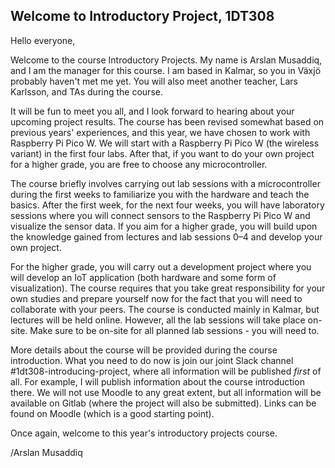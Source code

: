 ## Welcome to Introductory Project, 1DT308

Hello everyone,

Welcome to the course Introductory Projects. My name is Arslan Musaddiq, and I am the manager for this course. I am based in Kalmar, so you in Växjö probably haven't met me yet. You will also meet another teacher, Lars Karlsson, and TAs during the course.

It will be fun to meet you all, and I look forward to hearing about your upcoming project results. The course has been revised somewhat based on previous years' experiences, and this year, we have chosen to work with Raspberry Pi Pico W. We will start with a Raspberry Pi Pico W (the wireless variant) in the first four labs. After that, if you want to do your own project for a higher grade, you are free to choose any microcontroller.

The course briefly involves carrying out lab sessions with a microcontroller during the first weeks to familiarize you with the hardware and teach the basics. After the first week, for the next four weeks, you will have laboratory sessions where you will connect sensors to the Raspberry Pi Pico W and visualize the sensor data. If you aim for a higher grade, you will build upon the knowledge gained from lectures and lab sessions 0–4 and develop your own project. 

For the higher grade, you will carry out a development project where you will develop an IoT application (both hardware and some form of visualization). The course requires that you take great responsibility for your own studies and prepare yourself now for the fact that you will need to collaborate with your peers. The course is conducted mainly in Kalmar, but lectures will be held online. However, all the lab sessions will take place on-site. Make sure to be on-site for all planned lab sessions - you will need to.

More details about the course will be provided during the course introduction. What you need to do now is join our joint Slack channel #1dt308-introducing-project, where all information will be published _first_ of all. For example, I will publish information about the course introduction there. We will not use Moodle to any great extent, but all information will be available on Gitlab (where the project will also be submitted). Links can be found on Moodle (which is a good starting point).

Once again, welcome to this year's introductory projects course.

/Arslan Musaddiq